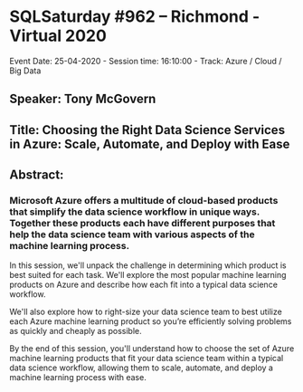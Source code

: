 # SQLSaturday #962 – Richmond - Virtual 2020
Event Date: 25-04-2020 - Session time: 16:10:00 - Track: Azure / Cloud / Big Data
## Speaker: Tony McGovern
## Title: Choosing the Right Data Science Services in Azure: Scale, Automate, and Deploy with Ease
## Abstract:
### Microsoft Azure offers a multitude of cloud-based products that simplify the data science workflow in unique ways. Together these products each have different purposes that help the data science team with various aspects of the machine learning process.

In this session, we'll unpack the challenge in determining which product is best suited for each task. We'll explore the most popular machine learning products on Azure and describe how each fit into a typical data science workflow.

We'll also explore how to right-size your data science team to best utilize each Azure machine learning product so you’re efficiently solving problems as quickly and cheaply as possible.

By the end of this session, you'll understand how to choose the set of Azure machine learning products that fit your data science team within a typical data science workflow, allowing them to scale, automate, and deploy a machine learning process with ease.
